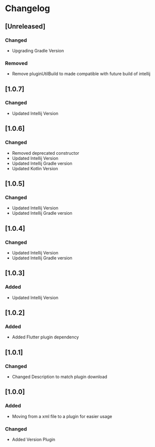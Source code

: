 # Changelog

## [Unreleased]
### Changed
- Upgrading Gradle Version

### Removed
- Remove pluginUtilBuild to made compatible with future build of intellij


## [1.0.7]
### Changed
- Updated Intellij Version 

## [1.0.6]
### Changed
- Removed deprecated constructor
- Updated Intellij Version
- Updated Intellij Gradle version
- Updated Kotlin Version

## [1.0.5]
### Changed
- Updated Intellij Version
- Updated Intellij Gradle version

## [1.0.4]
### Changed
- Updated Intellij Version
- Updated Intellij Gradle version

## [1.0.3]
### Added
- Updated Intellij Version

## [1.0.2]
### Added
- Added Flutter plugin dependency

## [1.0.1]
### Changed
- Changed Description to match plugin download

## [1.0.0]
### Added
- Moving from a xml file to a plugin for easier usage

### Changed
- Added Version Plugin